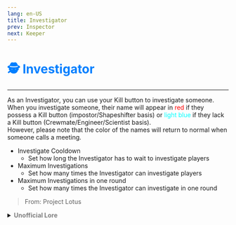 ```yaml
---
lang: en-US
title: Investigator
prev: Inspector
next: Keeper
---
```


# <font color=#007FFF>🕵️ <b>Investigator</b></font> <Badge text="Support" type="tip" vertical="middle"/>
---

As an Investigator, you can use your Kill button to investigate someone.<br>When you investigate someone, their name will appear in <font color=red>red</font> if they possess a Kill button (impostor/Shapeshifter basis) or <font color=cyan>light blue</font> if they lack a Kill button (Crewmate/Engineer/Scientist basis).<br>However, please note that the color of the names will return to normal when someone calls a meeting.
* Investigate Cooldown
  * Set how long the Investigator has to wait to investigate players
* Maximum Investigations
  * Set how many times the Investigator can investigate players
* Maximum Investigations in one round
  * Set how many times the Investigator can investigate in one round

> From: Project Lotus

<details>
<summary><b><font color=gray>Unofficial Lore</font></b></summary>

Placeholder: This role is a ROLE OH EM GOSH
> Submitted by: Member
</details>